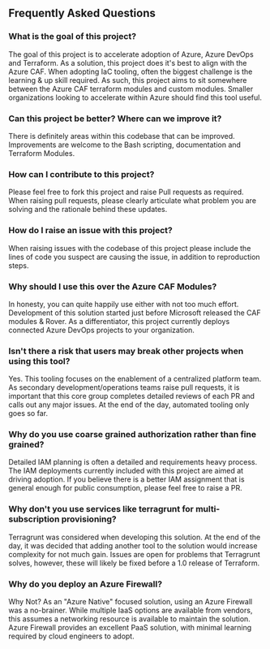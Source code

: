 ## Frequently Asked Questions

### What is the goal of this project?
The goal of this project is to accelerate adoption of Azure, Azure DevOps and Terraform. 
As a solution, this project does it's best to align with the Azure CAF. When adopting IaC tooling, often the biggest challenge is the learning & up skill required. 
As such, this project aims to sit somewhere between the Azure CAF terraform modules and custom modules. Smaller organizations looking to accelerate within Azure should find this tool useful. 

### Can this project be better? Where can we improve it?
There is definitely areas within this codebase that can be improved. 
Improvements are welcome to the Bash scripting, documentation and Terraform Modules.

### How can I contribute to this project?
Please feel free to fork this project and raise Pull requests as required. When raising pull requests, please clearly articulate what problem you are solving and the rationale behind these updates. 

### How do I raise an issue with this project?
When raising issues with the codebase of this project please include the lines of code you suspect are causing the issue, in addition to reproduction steps. 

### Why should I use this over the Azure CAF Modules?
In honesty, you can quite happily use either with not too much effort. Development of this solution started just before Microsoft released the CAF modules & Rover. 
As a differentiator, this project currently deploys connected Azure DevOps projects to your organization. 

### Isn't there a risk that users may break other projects when using this tool?
Yes. This tooling focuses on the enablement of a centralized platform team. As secondary development/operations teams raise pull requests, it is important that this core group completes detailed reviews of each PR and calls out any major issues. At the end of the day, automated tooling only goes so far.

### Why do you use coarse grained authorization rather than fine grained?
Detailed IAM planning is often a detailed and requirements heavy process. The IAM deployments currently included with this project are aimed at driving adoption.
If you believe there is a better IAM assignment that is general enough for public consumption, please feel free to raise a PR. 

### Why don't you use services like terragrunt for multi-subscription provisioning?
Terragrunt was considered when developing this solution. At the end of the day, it was decided that adding another tool to the solution would increase complexity for not much gain. 
Issues are open for problems that Terragrunt solves, however, these will likely be fixed before a 1.0 release of Terraform.

### Why do you deploy an Azure Firewall?
Why Not? As an "Azure Native" focused solution, using an Azure Firewall was a no-brainer. While multiple IaaS options are available from vendors, this assumes a networking resource is available to maintain the solution. 
Azure Firewall provides an excellent PaaS solution, with minimal learning required by cloud engineers to adopt. 
